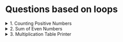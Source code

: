# Questions based on loops

<details>
Problem: Given a list of numbers, count how many are positive.
numbers = [1, -2, 3, -4, 5, 6, -7, -8, 9, 10]
<summary>1. Counting Positive Numbers
</summary>
</details>

<details>
Problem: Calculate the sum of even numbers up to a given number n.
<summary>2. Sum of Even Numbers
</summary>
</details>

<details>
Problem: Print the multiplication table for a given number up to 10, but skip the fifth iteration.
<summary>3. Multiplication Table Printer
</summary>
</details>